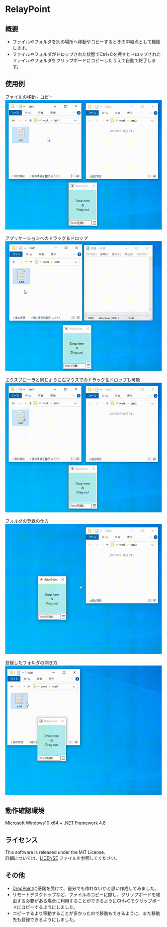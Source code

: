# RelayPoint

## 概要

* ファイルやフォルダを別の場所へ移動やコピーするときの中継点として機能します。  
* ファイルやフォルダがドロップされた状態でCtrl+Cを押すとドロップされたファイルやフォルダをクリップボードにコピーしたうえで自動で終了します。  

## 使用例

ファイルの移動・コピー  
![1.gif](./image/1.gif)  

アプリケーションへのドラッグ＆ドロップ  
![2.gif](./image/2.gif)  

エクスプローラと同じように右マウスでのドラッグ＆ドロップも可能  
![3.gif](./image/3.gif)  

フォルダの登録の仕方  
![4.gif](./image/4.gif)  

登録したフォルダの開き方  
![5.gif](./image/5.gif)  


## 動作確認環境
Microsoft Windows10 x64 + .NET Framework 4.8

## ライセンス

This software is released under the MIT License.  
詳細については、[LICENSE](./LICENSE) ファイルを参照してください。

## その他

* [DropPoint](https://github.com/GameGodS3/DropPoint)に感銘を受けて、自分でも作れないかと思い作成してみました。  
* リモートデスクトップなど、ファイルのコピーに際し、クリップボードを経由する必要がある場合に利用することができるようにCtrl+Cでクリップボードにコピーするようにしました。
* コピーするより移動することが多かったので移動もできるように、また移動先も登録できるようにしました。